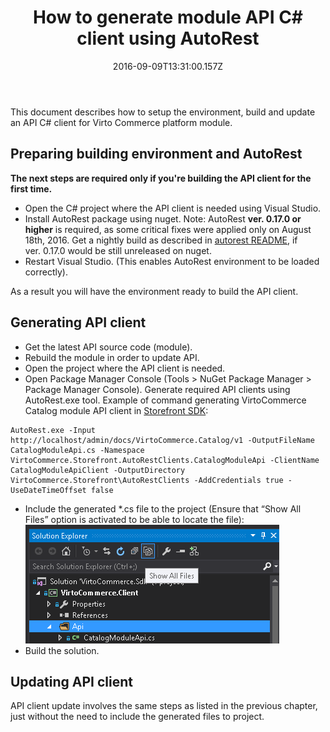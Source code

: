 ﻿---
aliases:
  - vc2devguide/development-scenarios/how-to-generate-module-api-c-sharp-client
title: How to generate module API C# client using AutoRest
description: The article describes how to generate module API C# client using AutoRest
layout: docs
date: 2016-09-09T13:31:00.157Z
priority: 5
---
This document describes how to setup the environment, build and update an API C# client for Virto Commerce platform module.

## Preparing building environment and AutoRest

**The next steps are required only if you're building the API client for the first time.**

* Open the C# project where the API client is needed using Visual Studio.
* Install AutoRest package using nuget. Note: AutoRest **ver. 0.17.0 or higher** is required, as some critical fixes were applied only on August 18th, 2016. Get a nightly build as described in <a href="https://github.com/Azure/autorest" rel="nofollow">autorest README</a>, if ver. 0.17.0 would be still unreleased on nuget.
* Restart Visual Studio. (This enables AutoRest environment to be loaded correctly).

As a result you will have the environment ready to build the API client.

## Generating API client

* Get the latest API source code (module).
* Rebuild the module in order to update API.
* Open the project where the API client is needed.
* Open Package Manager Console (Tools > NuGet Package Manager > Package Manager Console). Generate required API clients using AutoRest.exe tool. Example of command generating VirtoCommerce Catalog module API client in <a href="https://github.com/VirtoCommerce/vc-storefront" rel="nofollow">Storefront SDK</a>:

```
AutoRest.exe -Input http://localhost/admin/docs/VirtoCommerce.Catalog/v1 -OutputFileName CatalogModuleApi.cs -Namespace VirtoCommerce.Storefront.AutoRestClients.CatalogModuleApi -ClientName CatalogModuleApiClient -OutputDirectory VirtoCommerce.Storefront\AutoRestClients -AddCredentials true -UseDateTimeOffset false
```

* Include the generated *.cs file to the project (Ensure that “Show All Files” option is activated to be able to locate the file):
  ![Show all files for Client project](../../../assets/images/docs/pasted-image-5.png "Show all files for Client project")
* Build the solution.

## Updating API client

API client update involves the same steps as listed in the previous chapter, just without the need to include the generated files to project.
